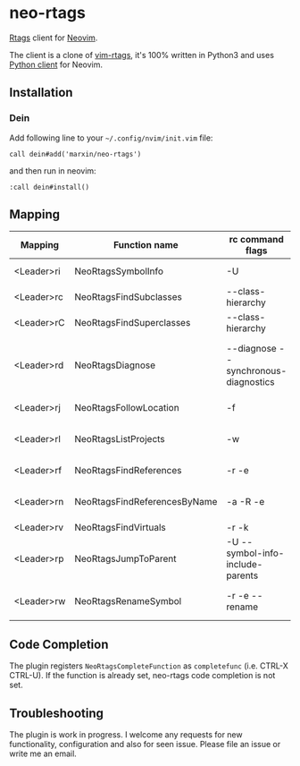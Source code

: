 # neo-rtags
[Rtags](https://github.com/Andersbakken/rtags) client for [Neovim](https://github.com/neovim/neovim).

The client is a clone of [vim-rtags](https://github.com/lyuts/vim-rtags), it's 100% written in Python3
and uses [Python client](https://github.com/neovim/python-client) for Neovim.

## Installation

### Dein

Add following line to your ```~/.config/nvim/init.vim``` file:

```
call dein#add('marxin/neo-rtags')
```

and then run in neovim:

```
:call dein#install()
```

## Mapping

| Mapping | Function name | rc command flags | Description |
|-|-|-|-|
| &lt;Leader&gt;ri | NeoRtagsSymbolInfo | -U | Symbol information |
| &lt;Leader&gt;rc | NeoRtagsFindSubclasses | --class-hierarchy | Find subclasses |
| &lt;Leader&gt;rC | NeoRtagsFindSuperclasses | --class-hierarchy | Find superclasses|
| &lt;Leader&gt;rd | NeoRtagsDiagnose | --diagnose --synchronous-diagnostics | Show diagnostics results in a quickfix window |
| &lt;Leader&gt;rj | NeoRtagsFollowLocation | -f | Follow location |
| &lt;Leader&gt;rl | NeoRtagsListProjects | -w | List projects and select a project |
| &lt;Leader&gt;rf | NeoRtagsFindReferences | -r -e | Find all references |
| &lt;Leader&gt;rn | NeoRtagsFindReferencesByName | -a -R -e | Find all references by a name |
| &lt;Leader&gt;rv | NeoRtagsFindVirtuals| -r -k | Find virtuals |
| &lt;Leader&gt;rp | NeoRtagsJumpToParent | -U --symbol-info-include-parents | Jump to parent |
| &lt;Leader&gt;rw | NeoRtagsRenameSymbol| -r -e --rename | Rename symbol under cursor |

## Code Completion

The plugin registers ```NeoRtagsCompleteFunction``` as ```completefunc``` (i.e. CTRL-X CTRL-U).
If the function is already set, neo-rtags code completion is not set.

## Troubleshooting

The plugin is work in progress. I welcome any requests for new functionality, configuration and
also for seen issue. Please file an issue or write me an email.
